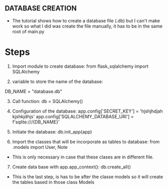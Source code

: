 ## DATABASE CREATION

* The tutorial shows how to create a database file (.db) but I can't make work so what I did was create the file manually, it has to be in the same root of main.py

# Steps
1. Import module to create database:
from flask_sqlalchemy import SQLAlchemy

2. variable to store the name of the database:

DB_NAME = "database.db"

3. Call <SQLAlchemy> function:
db = SQLAlchemy()

4. Configuration of the database:
    app.config['SECRET_KEY'] = 'hjshjhdjah kjshkjdhjs'
    app.config['SQLALCHEMY_DATABASE_URI'] = f'sqlite:///{DB_NAME}'

5. Initiate the database:
    db.init_app(app)

6. Import the classes that will be incorporate as tables to database:
 from .models import User, Note
* This is only necessary in case that these clases are in different file.

7. Create data base
     with app.app_context():
        db.create_all()

* This is the last step, is has to be after the classe models so it will create the tables based in those class Models

